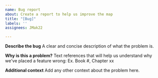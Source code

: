 ```yaml
---
name: Bug report
about: Create a report to help us improve the map
title: "[Bug]"
labels: ''
assignees: JMak22

---
```


**Describe the bug**
A clear and concise description of what the problem is.

**Why is this a problem?**
Text references that will help us understand why we've placed a feature wrong:
Ex. Book #, Chapter xx

**Additional context**
Add any other context about the problem here.
